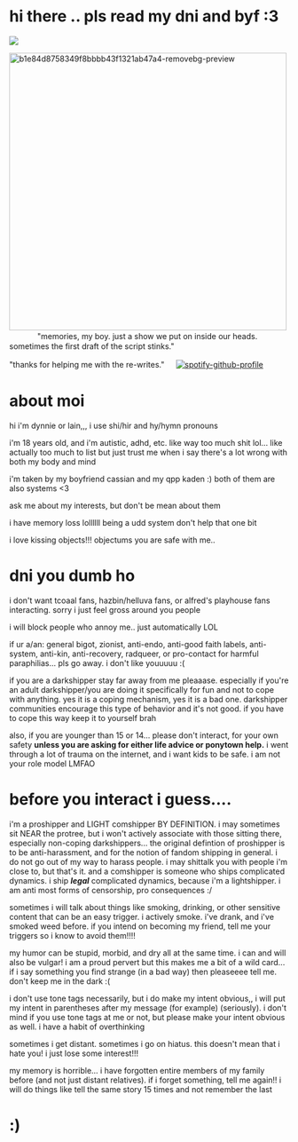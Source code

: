 # hi there .. pls read my dni and byf :3

![](https://komarev.com/ghpvc/?username=sanctifiedcybersex&abbreviated=true)

<img width="500" height="500" alt="b1e84d8758349f8bbbb43f1321ab47a4-removebg-preview" src="https://github.com/user-attachments/assets/22d4842e-9ac9-4ff3-a8e5-98a9f24c37bf" />
ㅤ
ㅤ
ㅤ
"memories,  my boy. just a show we put on inside our heads. sometimes the first draft of the script stinks."

"thanks for helping me with the re-writes."
ㅤ
[![spotify-github-profile](https://spotify-github-profile.kittinanx.com/api/view?uid=4fp0asyhbo9h5rumcdu5tintk&cover_image=true&theme=default&show_offline=false&background_color=2c2c35&interchange=true&bar_color=dda1b3&bar_color_cover=false)](https://spotify-github-profile.kittinanx.com/api/view?uid=4fp0asyhbo9h5rumcdu5tintk&redirect=true)

# about moi

hi i'm dynnie or lain,,, i use shi/hir and hy/hymn pronouns

i'm 18 years old, and i'm autistic, adhd, etc. like way too much shit lol... like actually too much to list but just trust me when i say there's a lot wrong with both my body and mind

i'm taken by my boyfriend cassian and my qpp kaden :) both of them are also systems <3

ask me about my interests, but don't be mean about them

i have memory loss lollllll being a udd system don't help that one bit

i love kissing objects!!! objectums you are safe with me..

# dni you dumb ho

i don't want tcoaal fans, hazbin/helluva fans, or alfred's playhouse fans interacting. sorry i just feel gross around you people

i will block people who annoy me.. just automatically LOL

if ur a/an: general bigot, zionist, anti-endo, anti-good faith labels, anti-system, anti-kin, anti-recovery, radqueer, or pro-contact for harmful paraphilias... pls go away. i don't like youuuuu :(

if you are a darkshipper stay far away from me pleaaase. especially if you're an adult darkshipper/you are doing it specifically for fun and not to cope with anything. yes it is a coping mechanism, yes it is a bad one. darkshipper communities encourage this type of behavior and it's not good. if you have to cope this way keep it to yourself brah

also, if you are younger than 15 or 14... please don't interact, for your own safety **unless you are asking for either life advice or ponytown help.** i went through a lot of trauma on the internet, and i want kids to be safe. i am not your role model LMFAO

# before you interact i guess....

i'm a proshipper and LIGHT comshipper BY DEFINITION. i may sometimes sit NEAR the protree, but i won't actively associate with those sitting there, especially non-coping darkshippers... the original defintion of proshipper is to be anti-harassment, and for the notion of fandom shipping in general. i do not go out of my way to harass people. i may shittalk you with people i'm close to, but that's it. and a comshipper is someone who ships complicated dynamics. i ship ***legal*** complicated dynamics, because i'm a lightshipper. i am anti most forms of censorship, pro consequences :/

sometimes i will talk about things like smoking, drinking, or other sensitive content that can be an easy trigger. i actively smoke. i've drank, and i've smoked weed before. if you intend on becoming my friend, tell me your triggers so i know to avoid them!!!!

my humor can be stupid, morbid, and dry all at the same time. i can and will also be vulgar! i am a proud pervert but this makes me a bit of a wild card... if i say something you find strange (in a bad way) then pleaseeee tell me. don't keep me in the dark :(

i don't use tone tags necessarily, but i do make my intent obvious,, i will put my intent in parentheses after my message (for example) (seriously). i don't mind if you use tone tags at me or not, but please make your intent obvious as well. i have a habit of overthinking

sometimes i get distant. sometimes i go on hiatus. this doesn't mean that i hate you! i just lose some interest!!!

my memory is horrible... i have forgotten entire members of my family before (and not just distant relatives). if i forget something, tell me again!! i will do things like tell the same story 15 times and not remember the last

# :)
